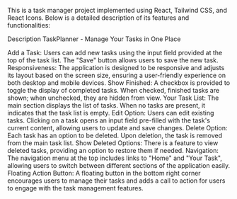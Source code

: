 
This is a task manager project implemented using React, Tailwind CSS, and React Icons. Below is a detailed description of its features and functionalities:

Description
TaskPlanner - Manage Your Tasks in One Place

Add a Task: Users can add new tasks using the input field provided at the top of the task list. The "Save" button allows users to save the new task.
Responsiveness: The application is designed to be responsive and adjusts its layout based on the screen size, ensuring a user-friendly experience on both desktop and mobile devices.
Show Finished: A checkbox is provided to toggle the display of completed tasks. When checked, finished tasks are shown; when unchecked, they are hidden from view.
Your Task List: The main section displays the list of tasks. When no tasks are present, it indicates that the task list is empty.
Edit Option: Users can edit existing tasks. Clicking on a task opens an input field pre-filled with the task's current content, allowing users to update and save changes.
Delete Option: Each task has an option to be deleted. Upon deletion, the task is removed from the main task list.
Show Deleted Options: There is a feature to view deleted tasks, providing an option to restore them if needed.
Navigation: The navigation menu at the top includes links to "Home" and "Your Task", allowing users to switch between different sections of the application easily.
Floating Action Button: A floating button in the bottom right corner encourages users to manage their tasks and adds a call to action for users to engage with the task management features.
